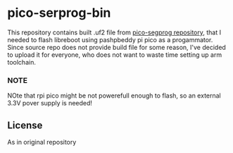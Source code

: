 # pico-serprog-bin
This repository contains built .uf2 file from [pico-segprog repository](https://codeberg.org/libreboot/pico-serprog), that I needed to flash libreboot using pashpbeddy pi pico as a progammator.
Since source repo does not provide build file for some reason, I've decided to upload it for everyone, who does not want to waste time setting up arm toolchain.
### NOTE
NOte that rpi pico might be not powerefull enough to flash, so an external 3.3V pover supply is needed!
## License
As in original repository
